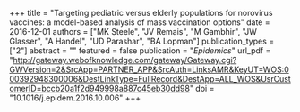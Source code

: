+++
title = "Targeting pediatric versus elderly populations for norovirus vaccines: a model-based analysis of mass vaccination options"
date = 2016-12-01
authors = ["MK Steele", "JV Remais", "M Gambhir", "JW Glasser", "A Handel", "UD Parashar", "BA Lopman"]
publication_types = ["2"]
abstract = ""
featured = false
publication = "*Epidemics*"
url_pdf = "http://gateway.webofknowledge.com/gateway/Gateway.cgi?GWVersion=2&SrcApp=PARTNER_APP&SrcAuth=LinksAMR&KeyUT=WOS:000392948300006&DestLinkType=FullRecord&DestApp=ALL_WOS&UsrCustomerID=bccb20a1f2d949998a887c45eb30dd98"
doi = "10.1016/j.epidem.2016.10.006"
+++

